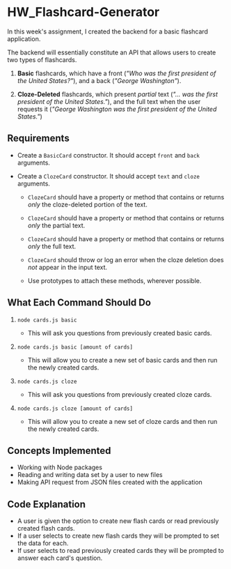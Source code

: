 # HW_Flashcard-Generator

In this week's assignment, I created the backend for a basic flashcard application.

The backend will essentially constitute an API that allows users to create two types of flashcards.

1. **Basic** flashcards, which have a front (_"Who was the first president of the United States?"_), and a back (_"George Washington"_).

2. **Cloze-Deleted** flashcards, which present _partial_ text (_"... was the first president of the United States."_), and the full text when the user requests it (_"George Washington was the first president of the United States."_)


## Requirements

* Create a `BasicCard` constructor. It should accept `front` and `back` arguments.

* Create a `ClozeCard` constructor. It should accept `text` and `cloze` arguments.

  * `ClozeCard` should have a property or method that contains or returns _only_ the cloze-deleted portion of the text.

  * `ClozeCard` should have a property or method that contains or returns _only_ the partial text.

  * `ClozeCard` should have a property or method that contains or returns _only_ the full text.

  * `ClozeCard` should throw or log an error when the cloze deletion does _not_ appear in the input text.

  * Use prototypes to attach these methods, wherever possible.


## What Each Command Should Do

1. `node cards.js basic`

   * This will ask you questions from previously created basic cards.

2. `node cards.js basic [amount of cards]`

      * This will allow you to create a new set of basic cards and then run the newly created cards.

3. `node cards.js cloze`

   * This will ask you questions from previously created cloze cards.

4. `node cards.js cloze [amount of cards]`

   * This will allow you to create a new set of cloze cards and then run the newly created cards.


## Concepts Implemented

- Working with Node packages
- Reading and writing data set by a user to new files
- Making API request from JSON files created with the application


## Code Explanation

- A user is given the option to create new flash cards or read previously created flash cards.
- If a user selects to create new flash cards they will be prompted to set the data for each.
- If user selects to read previously created cards they will be prompted to answer each card's question. 
